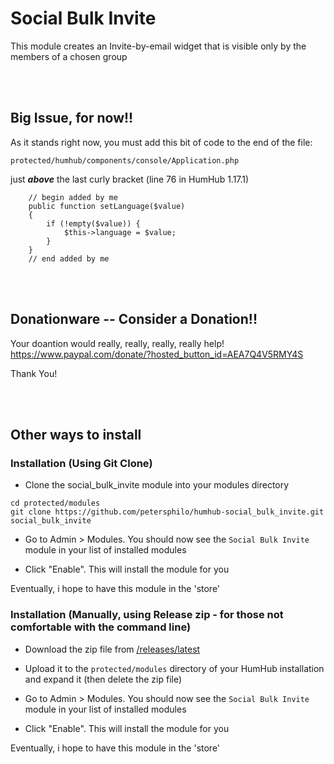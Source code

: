 # Social Bulk Invite
This module creates an Invite-by-email widget that is visible only by the members of a chosen group


<br><br>

## Big Issue, for now!!

As it stands right now, you must add this bit of code to the end of the file:
```
protected/humhub/components/console/Application.php
```
just ***above*** the last curly bracket (line 76 in HumHub 1.17.1)
```
    // begin added by me
    public function setLanguage($value)
    {
        if (!empty($value)) {
            $this->language = $value;
        }
    }
    // end added by me
```

<br><br>

## Donationware -- Consider a Donation!!

Your doantion would really, really, really, really help!  
https://www.paypal.com/donate/?hosted_button_id=AEA7Q4V5RMY4S

Thank You!

<br><br>

## Other ways to install

### Installation (Using Git Clone)

- Clone the social_bulk_invite module into your modules directory
```
cd protected/modules
git clone https://github.com/petersphilo/humhub-social_bulk_invite.git social_bulk_invite
```

- Go to Admin > Modules. You should now see the `Social Bulk Invite` module in your list of installed modules

- Click "Enable". This will install the module for you

Eventually, i hope to have this module in the 'store'

### Installation (Manually, using Release zip - for those not comfortable with the command line)

- Download the zip file from [/releases/latest](https://github.com/petersphilo/humhub-social_bulk_invite/releases/latest)

- Upload it to the `protected/modules` directory of your HumHub installation and expand it (then delete the zip file)

- Go to Admin > Modules. You should now see the `Social Bulk Invite` module in your list of installed modules

- Click "Enable". This will install the module for you

Eventually, i hope to have this module in the 'store'